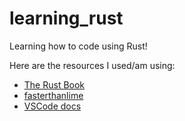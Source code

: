 # learning_rust
Learning how to code using Rust!

Here are the resources I used/am using:
- [The Rust Book](https://doc.rust-lang.org/book/)
- [fasterthanlime](https://fasterthanli.me/articles/a-half-hour-to-learn-rust)
- [VSCode docs](https://code.visualstudio.com/docs/languages/rust)
